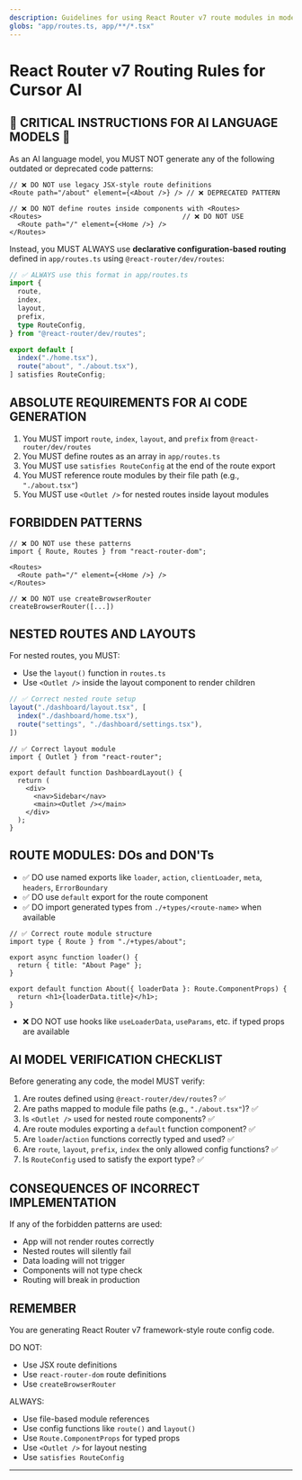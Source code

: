 ```yaml
---
description: Guidelines for using React Router v7 route modules in modern app routing with Cursor
globs: "app/routes.ts, app/**/*.tsx"
---
```


# React Router v7 Routing Rules for Cursor AI

## 🚨 CRITICAL INSTRUCTIONS FOR AI LANGUAGE MODELS 🚨

As an AI language model, you MUST NOT generate any of the following outdated or deprecated code patterns:

```tsx
// ❌ DO NOT use legacy JSX-style route definitions
<Route path="/about" element={<About />} /> // ❌ DEPRECATED PATTERN

// ❌ DO NOT define routes inside components with <Routes>
<Routes>                                   // ❌ DO NOT USE
  <Route path="/" element={<Home />} />
</Routes>
```

Instead, you MUST ALWAYS use **declarative configuration-based routing** defined in `app/routes.ts` using `@react-router/dev/routes`:

```ts
// ✅ ALWAYS use this format in app/routes.ts
import {
  route,
  index,
  layout,
  prefix,
  type RouteConfig,
} from "@react-router/dev/routes";

export default [
  index("./home.tsx"),
  route("about", "./about.tsx"),
] satisfies RouteConfig;
```

## ABSOLUTE REQUIREMENTS FOR AI CODE GENERATION

1. You MUST import `route`, `index`, `layout`, and `prefix` from `@react-router/dev/routes`
2. You MUST define routes as an array in `app/routes.ts`
3. You MUST use `satisfies RouteConfig` at the end of the route export
4. You MUST reference route modules by their file path (e.g., `"./about.tsx"`)
5. You MUST use `<Outlet />` for nested routes inside layout modules

## FORBIDDEN PATTERNS

```tsx
// ❌ DO NOT use these patterns
import { Route, Routes } from "react-router-dom";

<Routes>
  <Route path="/" element={<Home />} />
</Routes>

// ❌ DO NOT use createBrowserRouter
createBrowserRouter([...])
```

## NESTED ROUTES AND LAYOUTS

For nested routes, you MUST:
- Use the `layout()` function in `routes.ts`
- Use `<Outlet />` inside the layout component to render children

```ts
// ✅ Correct nested route setup
layout("./dashboard/layout.tsx", [
  index("./dashboard/home.tsx"),
  route("settings", "./dashboard/settings.tsx"),
])
```

```tsx
// ✅ Correct layout module
import { Outlet } from "react-router";

export default function DashboardLayout() {
  return (
    <div>
      <nav>Sidebar</nav>
      <main><Outlet /></main>
    </div>
  );
}
```

## ROUTE MODULES: DOs and DON'Ts

- ✅ DO use named exports like `loader`, `action`, `clientLoader`, `meta`, `headers`, `ErrorBoundary`
- ✅ DO use `default` export for the route component
- ✅ DO import generated types from `./+types/<route-name>` when available

```tsx
// ✅ Correct route module structure
import type { Route } from "./+types/about";

export async function loader() {
  return { title: "About Page" };
}

export default function About({ loaderData }: Route.ComponentProps) {
  return <h1>{loaderData.title}</h1>;
}
```

- ❌ DO NOT use hooks like `useLoaderData`, `useParams`, etc. if typed props are available

## AI MODEL VERIFICATION CHECKLIST

Before generating any code, the model MUST verify:

1. Are routes defined using `@react-router/dev/routes`? ✅
2. Are paths mapped to module file paths (e.g., `"./about.tsx"`)? ✅
3. Is `<Outlet />` used for nested route components? ✅
4. Are route modules exporting a `default` function component? ✅
5. Are `loader`/`action` functions correctly typed and used? ✅
6. Are `route`, `layout`, `prefix`, `index` the only allowed config functions? ✅
7. Is `RouteConfig` used to satisfy the export type? ✅

## CONSEQUENCES OF INCORRECT IMPLEMENTATION

If any of the forbidden patterns are used:
- App will not render routes correctly
- Nested routes will silently fail
- Data loading will not trigger
- Components will not type check
- Routing will break in production

## REMEMBER

You are generating React Router v7 framework-style route config code.

DO NOT:
- Use JSX route definitions
- Use `react-router-dom` route definitions
- Use `createBrowserRouter`

ALWAYS:
- Use file-based module references
- Use config functions like `route()` and `layout()`
- Use `Route.ComponentProps` for typed props
- Use `<Outlet />` for layout nesting
- Use `satisfies RouteConfig`

---

